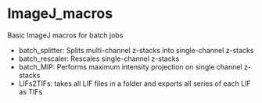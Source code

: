 # ImageJ_macros
Basic ImageJ macros for batch jobs

* batch_splitter: Splits multi-channel z-stacks into single-channel z-stacks
* batch_rescaler: Rescales single-channel z-stacks
* batch_MIP: Performs maximum intensity projection on single channel z-stacks
* LIFs2TIFs: takes all LIF files in a folder and exports all series of each LIF as TIFs
